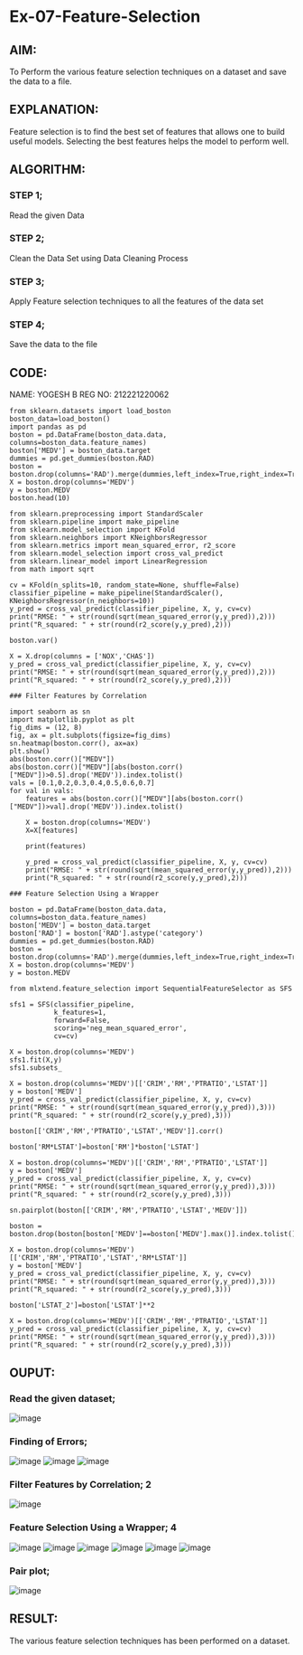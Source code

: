# Ex-07-Feature-Selection

## AIM:

To Perform the various feature selection techniques on a dataset and save the data to a file. 

## EXPLANATION:

Feature selection is to find the best set of features that allows one to build useful models.
Selecting the best features helps the model to perform well. 

## ALGORITHM:

### STEP 1;
Read the given Data
### STEP 2;
Clean the Data Set using Data Cleaning Process
### STEP 3;
Apply Feature selection techniques to all the features of the data set
### STEP 4;
Save the data to the file


## CODE:

NAME: YOGESH B
REG NO: 212221220062
```
from sklearn.datasets import load_boston
boston_data=load_boston()
import pandas as pd
boston = pd.DataFrame(boston_data.data, columns=boston_data.feature_names)
boston['MEDV'] = boston_data.target
dummies = pd.get_dummies(boston.RAD)
boston = boston.drop(columns='RAD').merge(dummies,left_index=True,right_index=True)
X = boston.drop(columns='MEDV')
y = boston.MEDV
boston.head(10)

from sklearn.preprocessing import StandardScaler
from sklearn.pipeline import make_pipeline
from sklearn.model_selection import KFold
from sklearn.neighbors import KNeighborsRegressor
from sklearn.metrics import mean_squared_error, r2_score
from sklearn.model_selection import cross_val_predict
from sklearn.linear_model import LinearRegression
from math import sqrt

cv = KFold(n_splits=10, random_state=None, shuffle=False)
classifier_pipeline = make_pipeline(StandardScaler(), KNeighborsRegressor(n_neighbors=10))
y_pred = cross_val_predict(classifier_pipeline, X, y, cv=cv)
print("RMSE: " + str(round(sqrt(mean_squared_error(y,y_pred)),2)))
print("R_squared: " + str(round(r2_score(y,y_pred),2)))

boston.var()

X = X.drop(columns = ['NOX','CHAS'])
y_pred = cross_val_predict(classifier_pipeline, X, y, cv=cv)
print("RMSE: " + str(round(sqrt(mean_squared_error(y,y_pred)),2)))
print("R_squared: " + str(round(r2_score(y,y_pred),2)))
```
```
### Filter Features by Correlation

import seaborn as sn
import matplotlib.pyplot as plt
fig_dims = (12, 8)
fig, ax = plt.subplots(figsize=fig_dims)
sn.heatmap(boston.corr(), ax=ax)
plt.show()
abs(boston.corr()["MEDV"])
abs(boston.corr()["MEDV"][abs(boston.corr()["MEDV"])>0.5].drop('MEDV')).index.tolist()
vals = [0.1,0.2,0.3,0.4,0.5,0.6,0.7]
for val in vals:
    features = abs(boston.corr()["MEDV"][abs(boston.corr()["MEDV"])>val].drop('MEDV')).index.tolist()
    
    X = boston.drop(columns='MEDV')
    X=X[features]
    
    print(features)

    y_pred = cross_val_predict(classifier_pipeline, X, y, cv=cv)
    print("RMSE: " + str(round(sqrt(mean_squared_error(y,y_pred)),2)))
    print("R_squared: " + str(round(r2_score(y,y_pred),2)))
```
```
### Feature Selection Using a Wrapper

boston = pd.DataFrame(boston_data.data, columns=boston_data.feature_names)
boston['MEDV'] = boston_data.target
boston['RAD'] = boston['RAD'].astype('category')
dummies = pd.get_dummies(boston.RAD)
boston = boston.drop(columns='RAD').merge(dummies,left_index=True,right_index=True)
X = boston.drop(columns='MEDV')
y = boston.MEDV

from mlxtend.feature_selection import SequentialFeatureSelector as SFS

sfs1 = SFS(classifier_pipeline, 
           k_features=1, 
           forward=False, 
           scoring='neg_mean_squared_error',
           cv=cv)

X = boston.drop(columns='MEDV')
sfs1.fit(X,y)
sfs1.subsets_

X = boston.drop(columns='MEDV')[['CRIM','RM','PTRATIO','LSTAT']]
y = boston['MEDV']
y_pred = cross_val_predict(classifier_pipeline, X, y, cv=cv)
print("RMSE: " + str(round(sqrt(mean_squared_error(y,y_pred)),3)))
print("R_squared: " + str(round(r2_score(y,y_pred),3)))

boston[['CRIM','RM','PTRATIO','LSTAT','MEDV']].corr()

boston['RM*LSTAT']=boston['RM']*boston['LSTAT']

X = boston.drop(columns='MEDV')[['CRIM','RM','PTRATIO','LSTAT']]
y = boston['MEDV']
y_pred = cross_val_predict(classifier_pipeline, X, y, cv=cv)
print("RMSE: " + str(round(sqrt(mean_squared_error(y,y_pred)),3)))
print("R_squared: " + str(round(r2_score(y,y_pred),3)))

sn.pairplot(boston[['CRIM','RM','PTRATIO','LSTAT','MEDV']])

boston = boston.drop(boston[boston['MEDV']==boston['MEDV'].max()].index.tolist())

X = boston.drop(columns='MEDV')[['CRIM','RM','PTRATIO','LSTAT','RM*LSTAT']]
y = boston['MEDV']
y_pred = cross_val_predict(classifier_pipeline, X, y, cv=cv)
print("RMSE: " + str(round(sqrt(mean_squared_error(y,y_pred)),3)))
print("R_squared: " + str(round(r2_score(y,y_pred),3)))

boston['LSTAT_2']=boston['LSTAT']**2

X = boston.drop(columns='MEDV')[['CRIM','RM','PTRATIO','LSTAT']]
y_pred = cross_val_predict(classifier_pipeline, X, y, cv=cv)
print("RMSE: " + str(round(sqrt(mean_squared_error(y,y_pred)),3)))
print("R_squared: " + str(round(r2_score(y,y_pred),3)))
```
## OUPUT:

### Read the given dataset;
![image](https://user-images.githubusercontent.com/119560261/235057764-94e583fe-6963-4135-96dc-e938835b451d.png)

### Finding of Errors;
![image](https://user-images.githubusercontent.com/119560261/235057903-90fd0be0-39bc-4022-972c-a399af5dc275.png)
![image](https://user-images.githubusercontent.com/119560261/235057929-7c937252-12b9-4b57-a164-7bc407f8e3d7.png)
![image](https://user-images.githubusercontent.com/119560261/235057966-ed122e0e-243e-4c5d-97d4-f60878160681.png)

### Filter Features by Correlation; 2
![image](https://user-images.githubusercontent.com/119560261/235058213-ed18a2af-ef57-4f14-9d97-3f9a60ce8272.png)

### Feature Selection Using a Wrapper; 4
![image](https://user-images.githubusercontent.com/119560261/235058321-b7a8a001-9890-4dca-b460-87fe4e1b4899.png)
![image](https://user-images.githubusercontent.com/119560261/235058351-f385f5f3-128f-448a-99ae-916802659595.png)
![image](https://user-images.githubusercontent.com/119560261/235058390-0d197ce7-fef0-45a5-8741-c483d86d7d30.png)
![image](https://user-images.githubusercontent.com/119560261/235058438-1a790247-2b67-4495-98af-9494b3279d0f.png)
![image](https://user-images.githubusercontent.com/119560261/235058459-48bacb81-4769-44f2-83e0-15ee62c37ae6.png)
![image](https://user-images.githubusercontent.com/119560261/235058508-a8551d39-7af6-4132-aed2-26d3dffd2bae.png)

### Pair plot;
![image](https://user-images.githubusercontent.com/119560261/235058619-17d4f539-7a9d-4c1a-af0c-d5a4370d481d.png)

## RESULT:
The various feature selection techniques has been performed on a dataset.
